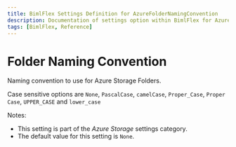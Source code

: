 ```yaml
---
title: BimlFlex Settings Definition for AzureFolderNamingConvention
description: Documentation of settings option within BimlFlex for AzureFolderNamingConvention
tags: [BimlFlex, Reference]
---
```


# Folder Naming Convention

Naming convention to use for Azure Storage Folders.

Case sensitive options are `None`, `PascalCase`, `camelCase`, `Proper_Case`, `Proper Case`, `UPPER_CASE` and `lower_case`

Notes:

* This setting is part of the *Azure Storage* settings category.
* The default value for this setting is `None`.
